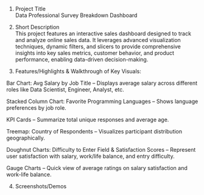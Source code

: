 1) Project Title         
Data Professional Survey Breakdown Dashboard

2) Short Description     
This project features an interactive sales dashboard designed to track and analyze online sales data. It leverages advanced visualization techniques, dynamic filters, and slicers to provide comprehensive insights into key sales metrics, customer behavior, and product performance, enabling data-driven decision-making.
       
3) Features/Highlights & Walkthrough of Key Visuals:

Bar Chart: Avg Salary by Job Title – Displays average salary across different roles like Data Scientist, Engineer, Analyst, etc.

Stacked Column Chart: Favorite Programming Languages – Shows language preferences by job role.

KPI Cards – Summarize total unique responses and average age.

Treemap: Country of Respondents – Visualizes participant distribution geographically.

Doughnut Charts: Difficulty to Enter Field & Satisfaction Scores – Represent user satisfaction with salary, work/life balance, and entry difficulty.

Gauge Charts – Quick view of average ratings on salary satisfaction and work-life balance.

4) Screenshots/Demos
